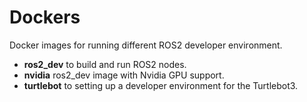 # Dockers

Docker images for running different ROS2 developer environment.

 - **ros2_dev** to build and run ROS2 nodes.
 - **nvidia** ros2_dev image with Nvidia GPU support.
 - **turtlebot** to setting up a developer environment for the Turtlebot3.
